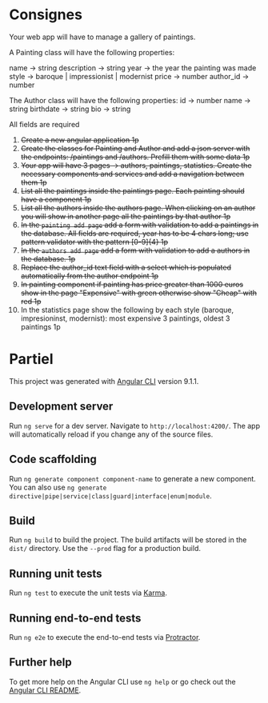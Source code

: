 # Consignes

Your web app will have to manage a gallery of paintings.

A Painting class will have the following properties:

name -> string
description -> string
year -> the year the painting was made
style -> baroque | impressionist | modernist
price -> number 
author_id -> number

The Author class will have the following properties:
id -> number
name -> string
birthdate -> string
bio -> string

All fields are required



1. ~~Create a new angular application 1p~~
2. ~~Create the classes for Painting and Author and add a json server with the endpoints: /paintings and /authors. Prefill them with some data 1p~~
3. ~~Your app will have 3 pages -> authors, paintings, statistics.
 Create the necessary components and services and add a navigation between them 1p~~
4. ~~List all the paintings inside the paintings page. Each painting should have a component 1p~~
5. ~~List all the authors inside the authors page. When clicking on an author you will show in another page all the paintings by that author 1p~~
6. ~~In the `painting add page` add a form with validation to add a paintings in the database.
All fields are required, year has to be 4 chars long; use pattern validator with the pattern [0-9]{4} 1p~~
7. ~~In the `authors add page` add a form with validation to add a authors in the database. 1p~~
8. ~~Replace the author_id text field with a select which is populated automatically from the author endpoint 1p~~
9. ~~In painting component if painting has price greater than 1000 euros show in the page "Expensive" with green otherwise show "Cheap" with red 1p~~
10. In the statistics page show the following by each style (baroque, impresioninst, modernist): most expensive 3 paintings, oldest 3 paintings 1p

# Partiel

This project was generated with [Angular CLI](https://github.com/angular/angular-cli) version 9.1.1.

## Development server

Run `ng serve` for a dev server. Navigate to `http://localhost:4200/`. The app will automatically reload if you change any of the source files.

## Code scaffolding

Run `ng generate component component-name` to generate a new component. You can also use `ng generate directive|pipe|service|class|guard|interface|enum|module`.

## Build

Run `ng build` to build the project. The build artifacts will be stored in the `dist/` directory. Use the `--prod` flag for a production build.

## Running unit tests

Run `ng test` to execute the unit tests via [Karma](https://karma-runner.github.io).

## Running end-to-end tests

Run `ng e2e` to execute the end-to-end tests via [Protractor](http://www.protractortest.org/).

## Further help

To get more help on the Angular CLI use `ng help` or go check out the [Angular CLI README](https://github.com/angular/angular-cli/blob/master/README.md).
